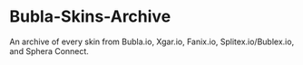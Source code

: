 # Bubla-Skins-Archive
An archive of every skin from Bubla.io, Xgar.io, Fanix.io, Splitex.io/Bublex.io, and Sphera Connect.
